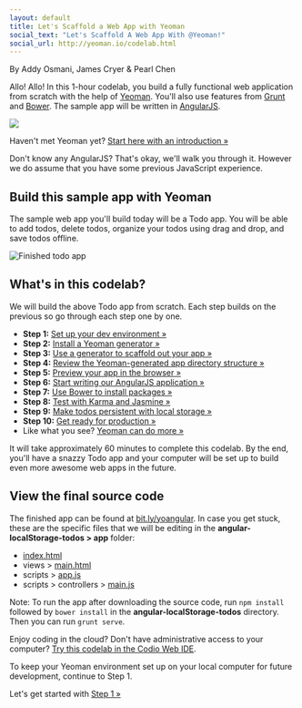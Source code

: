 ```yaml
---
layout: default
title: Let's Scaffold a Web App with Yeoman
social_text: "Let's Scaffold A Web App With @Yeoman!"
social_url: http://yeoman.io/codelab.html
---
```


<p class="authors">By Addy Osmani, James Cryer &amp; Pearl Chen</p>

Allo! Allo! In this 1-hour codelab, you build a fully functional web application from scratch with the help of [Yeoman](http://yeoman.io). You'll also use features from [Grunt](http://gruntjs.com) and [Bower](http://bower.io). The sample app will be written in [AngularJS](http://angularjs.org).

<p class="mast-intro"><img src="/assets/img/yeoman-008.png"></p>

Haven't met Yeoman yet? [Start here with an introduction &raquo;](codelab/meet-yeoman.html)

<!-- The command line is where Yeoman, Grunt, and Bower commands are typed. If you're not familiar with your operating system's command line, here's a [cheatsheet to keep handy &raquo;](cli-cheatsheet.html) -->

Don't know any AngularJS? That's okay, we'll walk you through it. However we do assume that you have some previous JavaScript experience.

## Build this sample app with Yeoman

The sample web app you'll build today will be a Todo app. You will be able to add todos, delete todos, organize your todos using drag and drop, and save todos offline.

![Finished todo app](/assets/img/codelab/image_2.png)

<h2 id="toc">What's in this codelab?</h2>

We will build the above Todo app from scratch. Each step builds on the previous so go through each step one by one.

* **Step 1:** [Set up your dev environment &raquo;](codelab/setup.html)
* **Step 2:** [Install a Yeoman generator &raquo;](codelab/install-generators.html)
* **Step 3:** [Use a generator to scaffold out your app &raquo;](codelab/scaffold-app.html)
* **Step 4:** [Review the Yeoman-generated app directory structure &raquo;](codelab/review-generated-files.html)
* **Step 5:** [Preview your app in the browser &raquo;](codelab/preview-inbrowser.html)
* **Step 6:** [Start writing our AngularJS application &raquo;](codelab/write-app.html)
* **Step 7:** [Use Bower to install packages &raquo;](codelab/install-packages.html)
* **Step 8:** [Test with Karma and Jasmine &raquo;](codelab/write-unit-tests.html)
* **Step 9:** [Make todos persistent with local storage &raquo;](codelab/local-storage.html)
* **Step 10:** [Get ready for production &raquo;](codelab/prepare-production.html)
* Like what you see? [Yeoman can do more &raquo;](codelab/keep-going.html)

It will take approximately 60 minutes to complete this codelab. By the end, you'll have a snazzy Todo app and your computer will be set up to build even more awesome web apps in the future.

<div class="note important" id="source-files">

  <h2>View the final source code</h2>

  <p>The finished app can be found at <a href="http://bit.ly/yoangular">bit.ly/yoangular</a>. In case you get stuck, these are the specific files that we will be editing in the <strong>angular-localStorage-todos &gt; app</strong> folder:</p>

  <ul>
    <li>
      <a href="https://github.com/addyosmani/yeoman-examples/blob/master/angular-localStorage-todos/app/index.html">index.html</a>
    </li>
    <li>
      views &gt;
      <a href="https://github.com/addyosmani/yeoman-examples/blob/master/angular-localStorage-todos/app/views/main.html">main.html</a>
    </li>
    <li>
      scripts &gt;
      <a href="https://github.com/addyosmani/yeoman-examples/blob/master/angular-localStorage-todos/app/scripts/app.js">app.js</a></li>
    <li>
      scripts &gt; controllers &gt;
      <a href="https://github.com/addyosmani/yeoman-examples/blob/master/angular-localStorage-todos/app/scripts/controllers/main.js">main.js</a>
    </li>
  </ul>

  <p>Note: To run the app after downloading the source code, run <code>npm install</code> followed by <code>bower install</code> in the <strong>angular-localStorage-todos</strong> directory. Then you can run <code>grunt serve</code>.</p>

</div>

<div class="note tip">

  <p>Enjoy coding in the cloud? Don't have administrative access to your computer? <a href="https://github.com/codio/tutorial_yo_angular">Try this codelab in the Codio Web IDE</a>.</p>

  <p>To keep your Yeoman environment set up on your local computer for future development, continue to Step 1.</p>

</div>

<p class="codelab-paging">
  Let's get started with
  <a href="codelab/setup.html">Step 1 &raquo;</a>
</p>
